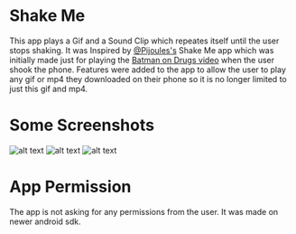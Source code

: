 # Shake Me
This app plays a Gif and a Sound Clip which repeates itself until the
user stops shaking.
It was Inspired by [@Pijoules's](www.github.com/PiJoules) Shake Me app which  was initially 
made just for playing the [Batman on Drugs video](https://www.youtube.com/watch?v=e1dvSlvZLG8) 
when the user shook the phone. Features were added to the app to allow the user to play any gif or mp4 
they downloaded on their phone so it is no longer limited to just this gif and mp4.

# Some Screenshots
  ![alt text](https://github.com/LuckyCrack/Shakeme2/blob/master/ScreenShots/img%20(1).jpg)
  ![alt text](https://github.com/LuckyCrack/Shakeme2/blob/master/ScreenShots/img%20(2).jpg)
  ![alt text](https://github.com/LuckyCrack/Shakeme2/blob/master/ScreenShots/img%20(3).jpg)
 

# App Permission
The app is not asking for any permissions from the user.
It was made on newer android sdk.
